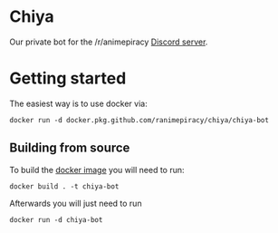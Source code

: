 # Chiya
Our private bot for the /r/animepiracy [Discord server](https://discord.gg/piracy).

# Getting started
The easiest way is to use docker via:

```
docker run -d docker.pkg.github.com/ranimepiracy/chiya/chiya-bot
```

## Building from source
To build the [docker image](https://docs.docker.com/engine/reference/commandline/build/) you will need to run:
```
docker build . -t chiya-bot
```
Afterwards you will just need to run
```
docker run -d chiya-bot
```
